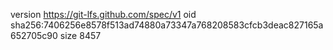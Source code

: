 version https://git-lfs.github.com/spec/v1
oid sha256:7406256e8578f513ad74880a73347a768208583cfcb3deac827165a652705c90
size 8457
